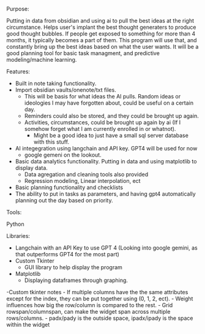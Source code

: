 Purpose: 

Putting in data from obsidian and using ai to pull the best ideas at the right circumstance. Helps user's implant the best thought generaters to produce good thought bubbles.
If people get exposed to something for more than 4 months, it typically becomes a part of them. This program will use that, and constantly bring up the best ideas based on
what the user wants. It will be a good planning tool for basic task managment, and predictive modeling/machine learning. 

Features:

- Built in note taking functionality.
- Import obsidian vaults/onenote/txt files. 
	- This will be basis for what ideas the AI pulls. Random ideas or ideologies I may have forgotten about, could be useful on a certain day.
	- Reminders could also be stored, and they could be brought up again.
	- Activities, circumstances, could be brought up again by ai (If I somehow forget what I am currently enrolled in or whatnot).
		- Might be a good idea to just have a small sql server database with this stuff.
- AI integegration using langchain and API key. GPT4 will be used for now
	-  google gemeni on the lookout.
- Basic data analytics functionality. Putting in data and using matplotlib to display data. 
	- Data agregation and cleaning tools also provided
	- Regression modeling, Linear interpolation, ect
- Basic planning functionality and checklists
- The ability to put in tasks as parameters, and having gpt4 automatically planning out the day based on 
	priority.

Tools:

Python

Libraries:

- Langchain with an API Key to use GPT 4 (Looking into google gemini, as that outperforms GPT4 for the most part)
- Custom Tkinter 
	- GUI library to help display the program
- Matplotlib 
	- Displaying dataframes through graphing.


-Custom tkinter notes
	- If multiple columns have the the same attributes except for the index, they can be put together using (0, 1, 2, ect).
	- Weight influences how big the row/column is compared to the rest.
	- Grid rowspan/columnspan, can make the widget span across multiple rows/columns.
	- padx/pady is the outside space, ipadx/ipady is the space within the widget


